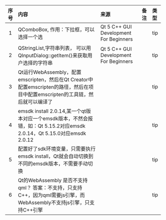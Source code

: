 | 序号 | 内容                                                                                              | 来源                                     | 备注 | 类型  |
|:--:|:------------------------------------------------------------------------------------------------|:---------------------------------------|:---|:----|
| 1  | QComboBox, 作用：下拉框，可以选择一个选                                                                       | Qt 5 C++ GUI Development For Beginners |    | tip |
| 2  | QStringList,字符串列表， 可以用QInputDialog::getItem()来获取用户选择的字符串                                        | Qt 5 C++ GUI Development For Beginners |    | tip |
| 3  | Qt运行WebAssembly，配置emscripten，然后在Qt Creator中配置emscripten的路径，然后在项目中配置emscripten的工具链，然后就可以编译了      |                                        |    | tip |
| 4  | emsdk install 2.0.14,某一个qt版本对应一个emsdk版本，不然会报错，如：Qt 5.15.2对应emsdk 2.0.14，Qt 5.15.0对应emsdk 2.0.12 |                                        |    | tip |
| 5  | 配置好了sdk环境变量，只需要执行emsdk install，Qt就会自动切换到不同的emsdk版本，不需要手动切换                                      |                                        |    | tip |
| 6  | Qt的WebAssembly 是否不支持qml？ 答案：不支持，只支持C++，因为qml需要js引擎，而WebAssembly不支持js引擎，只支持C++引擎                 |                                        |    | tip |
